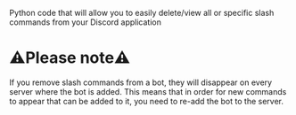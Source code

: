 Python code that will allow you to easily delete/view all or specific slash commands from your Discord application

# ⚠️Please note⚠️
If you remove slash commands from a bot, they will disappear on every server where the bot is added. This means that in order for new commands to appear that can be added to it, you need to re-add the bot to the server.
